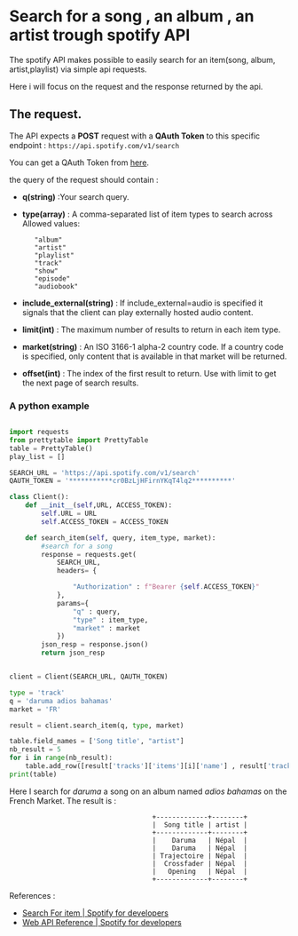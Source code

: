 # Search for a song , an album , an artist trough spotify API

The spotify API makes possible to easily search for an item(song, album, artist,playlist) via simple api requests.

Here i will focus on the request and the response returned by the api.

## The request.
The API expects a **POST** request with a **QAuth Token** to this specific endpoint : ```https://api.spotify.com/v1/search``` 

You can get a QAuth Token from [here](https://developer.spotify.com/console/post-playlists/).

the query of the request should contain :

- **q(string)** :Your search query.
- **type(array)** : A comma-separated list of item types to search across
  Allowed values:
  
         "album"
         "artist"
         "playlist"
         "track"
         "show"
         "episode"
         "audiobook"
- **include_external(string)** : If include_external=audio is specified it signals that the client can play externally hosted audio content.
- **limit(int)** : The maximum number of results to return in each item type.
- **market(string)** : An ISO 3166-1 alpha-2 country code. If a country code is specified, only content that is available in that market will be returned.
- **offset(int)** : The index of the first result to return. Use with limit to get the next page of search results.

### A python example
```python

import requests
from prettytable import PrettyTable
table = PrettyTable()
play_list = []

SEARCH_URL = 'https://api.spotify.com/v1/search'
QAUTH_TOKEN = '***********cr0BzLjHFirnYKqT4lq2**********'

class Client():
	def __init__(self,URL, ACCESS_TOKEN):
		self.URL = URL 
		self.ACCESS_TOKEN = ACCESS_TOKEN

	def search_item(self, query, item_type, market):
		#search for a song 
		response = requests.get(
			SEARCH_URL,
			headers= {

				"Authorization" : f"Bearer {self.ACCESS_TOKEN}"
			},
			params={
				"q" : query,
				"type" : item_type,
                "market" : market
			})
		json_resp = response.json()
		return json_resp


client = Client(SEARCH_URL, QAUTH_TOKEN)

type = 'track'
q = 'daruma adios bahamas'
market = 'FR'

result = client.search_item(q, type, market)

table.field_names = ['Song title', "artist"]
nb_result = 5
for i in range(nb_result):
    table.add_row([result['tracks']['items'][i]['name'] , result['tracks']['items'][i]['artists'][0]['name']])
print(table) 	

```

Here I search for *daruma* a song on an album named *adios bahamas* on the French Market.
The result is  :

                                        +-------------+--------+
                                        |  Song title | artist |
                                        +-------------+--------+
                                        |    Daruma   | Népal  |
                                        |    Daruma   | Népal  |
                                        | Trajectoire | Népal  |
                                        |  Crossfader | Népal  |
                                        |   Opening   | Népal  |
                                        +-------------+--------+


References :
 - [Search For item | Spotify for developers](https://developer.spotify.com/console/get-search-item/)
 - [Web API Reference | Spotify for developers](https://developer.spotify.com/documentation/web-api/reference/#/operations/search)
